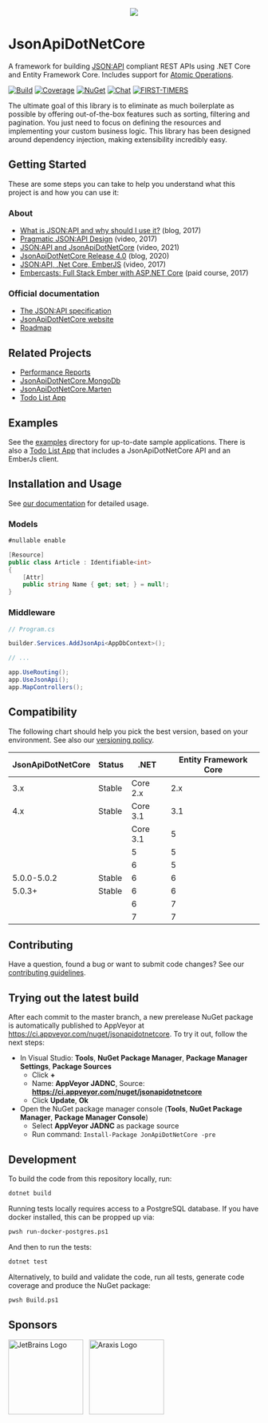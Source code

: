 <p align="center">
<img src ="https://raw.githubusercontent.com/json-api-dotnet/JsonApiDotNetCore/master/logo.png" />
</p>

# JsonApiDotNetCore
A framework for building [JSON:API](http://jsonapi.org/) compliant REST APIs using .NET Core and Entity Framework Core. Includes support for [Atomic Operations](https://jsonapi.org/ext/atomic/).

[![Build](https://ci.appveyor.com/api/projects/status/t8noo6rjtst51kga/branch/master?svg=true)](https://ci.appveyor.com/project/json-api-dotnet/jsonapidotnetcore/branch/master)
[![Coverage](https://codecov.io/gh/json-api-dotnet/JsonApiDotNetCore/branch/master/graph/badge.svg?token=pn036tWV8T)](https://codecov.io/gh/json-api-dotnet/JsonApiDotNetCore)
[![NuGet](https://img.shields.io/nuget/v/JsonApiDotNetCore.svg)](https://www.nuget.org/packages/JsonApiDotNetCore/)
[![Chat](https://badges.gitter.im/json-api-dotnet-core/Lobby.svg)](https://gitter.im/json-api-dotnet-core/Lobby?utm_source=badge&utm_medium=badge&utm_campaign=pr-badge&utm_content=badge)
[![FIRST-TIMERS](https://img.shields.io/badge/first--timers--only-friendly-blue.svg)](http://www.firsttimersonly.com/)

The ultimate goal of this library is to eliminate as much boilerplate as possible by offering out-of-the-box features such as sorting, filtering and pagination. You just need to focus on defining the resources and implementing your custom business logic. This library has been designed around dependency injection, making extensibility incredibly easy.

## Getting Started

These are some steps you can take to help you understand what this project is and how you can use it:

### About
- [What is JSON:API and why should I use it?](https://nordicapis.com/the-benefits-of-using-json-api/) (blog, 2017)
- [Pragmatic JSON:API Design](https://www.youtube.com/watch?v=3jBJOga4e2Y) (video, 2017)
- [JSON:API and JsonApiDotNetCore](https://www.youtube.com/watch?v=79Oq0HOxyeI) (video, 2021)
- [JsonApiDotNetCore Release 4.0](https://dev.to/wunki/getting-started-5dkl) (blog, 2020)
- [JSON:API, .Net Core, EmberJS](https://youtu.be/KAMuo6K7VcE) (video, 2017)
- [Embercasts: Full Stack Ember with ASP.NET Core](https://www.embercasts.com/course/full-stack-ember-with-dotnet/watch/whats-in-this-course-cs) (paid course, 2017)

### Official documentation
- [The JSON:API specification](https://jsonapi.org/format/)
- [JsonApiDotNetCore website](https://www.jsonapi.net/)
- [Roadmap](ROADMAP.md)

## Related Projects

- [Performance Reports](https://github.com/json-api-dotnet/PerformanceReports)
- [JsonApiDotNetCore.MongoDb](https://github.com/json-api-dotnet/JsonApiDotNetCore.MongoDb)
- [JsonApiDotNetCore.Marten](https://github.com/wayne-o/JsonApiDotNetCore.Marten)
- [Todo List App](https://github.com/json-api-dotnet/TodoListExample)

## Examples

See the [examples](https://github.com/json-api-dotnet/JsonApiDotNetCore/tree/master/src/Examples) directory for up-to-date sample applications. There is also a [Todo List App](https://github.com/json-api-dotnet/TodoListExample) that includes a JsonApiDotNetCore API and an EmberJs client.

## Installation and Usage

See [our documentation](https://www.jsonapi.net/) for detailed usage.

### Models

```c#
#nullable enable

[Resource]
public class Article : Identifiable<int>
{
    [Attr]
    public string Name { get; set; } = null!;
}
```

### Middleware

```c#
// Program.cs

builder.Services.AddJsonApi<AppDbContext>();

// ...

app.UseRouting();
app.UseJsonApi();
app.MapControllers();
```

## Compatibility

The following chart should help you pick the best version, based on your environment.
See also our [versioning policy](./VERSIONING_POLICY.md).

| JsonApiDotNetCore | Status      | .NET     | Entity Framework Core |
| ----------------- | ----------- | -------- | --------------------- |
| 3.x               | Stable      | Core 2.x | 2.x                   |
| 4.x               | Stable      | Core 3.1 | 3.1                   |
|                   |             | Core 3.1 | 5                     |
|                   |             | 5        | 5                     |
|                   |             | 6        | 5                     |
| 5.0.0-5.0.2       | Stable      | 6        | 6                     |
| 5.0.3+            | Stable      | 6        | 6                     |
|                   |             | 6        | 7                     |
|                   |             | 7        | 7                     |

## Contributing

Have a question, found a bug or want to submit code changes? See our [contributing guidelines](./.github/CONTRIBUTING.md).

## Trying out the latest build

After each commit to the master branch, a new prerelease NuGet package is automatically published to AppVeyor at https://ci.appveyor.com/nuget/jsonapidotnetcore. To try it out, follow the next steps:

* In Visual Studio: **Tools**, **NuGet Package Manager**, **Package Manager Settings**, **Package Sources**
    * Click **+**
    * Name: **AppVeyor JADNC**, Source: **https://ci.appveyor.com/nuget/jsonapidotnetcore**
    * Click **Update**, **Ok**
* Open the NuGet package manager console (**Tools**, **NuGet Package Manager**, **Package Manager Console**)
    * Select **AppVeyor JADNC** as package source
    * Run command: `Install-Package JonApiDotNetCore -pre`

## Development

To build the code from this repository locally, run:

```bash
dotnet build
```

Running tests locally requires access to a PostgreSQL database. If you have docker installed, this can be propped up via:

```bash
pwsh run-docker-postgres.ps1
```

And then to run the tests:

```bash
dotnet test
```

Alternatively, to build and validate the code, run all tests, generate code coverage and produce the NuGet package:

```bash
pwsh Build.ps1
```

## Sponsors

<a href="https://jb.gg/OpenSourceSupport"><img align="middle" src="https://resources.jetbrains.com/storage/products/company/brand/logos/jb_beam.svg" alt="JetBrains Logo" style="width:150px"></a> &nbsp;
<a href="https://www.araxis.com/buy/open-source"><img align="middle" src="https://www.araxis.com/theme/37/img/araxis-logo-lg.svg" alt="Araxis Logo" style="width:150px"></a>
